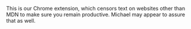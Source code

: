 This is our Chrome extension, which censors text on websites other than MDN to make sure you remain productive. Michael may appear to assure that as well.